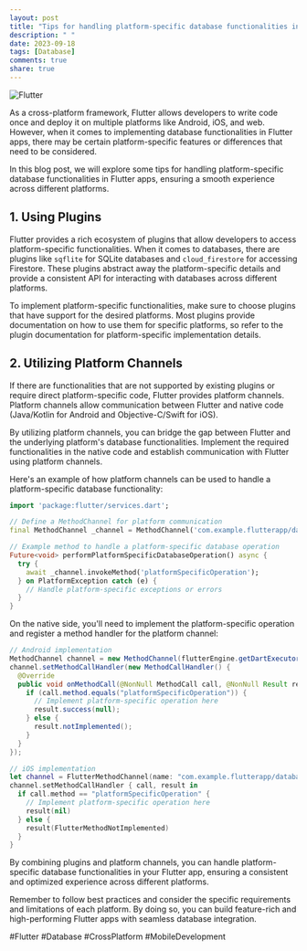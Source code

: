 ```yaml
---
layout: post
title: "Tips for handling platform-specific database functionalities in Flutter apps."
description: " "
date: 2023-09-18
tags: [Database]
comments: true
share: true
---
```


![Flutter](https://flutter.dev/assets/flutter-lockup-4cbffa9bf78b6be5a75f80484bafc1da748a691c13a13bf3130dce911f1f8f98.svg)

As a cross-platform framework, Flutter allows developers to write code once and deploy it on multiple platforms like Android, iOS, and web. However, when it comes to implementing database functionalities in Flutter apps, there may be certain platform-specific features or differences that need to be considered.

In this blog post, we will explore some tips for handling platform-specific database functionalities in Flutter apps, ensuring a smooth experience across different platforms.

## 1. Using Plugins

Flutter provides a rich ecosystem of plugins that allow developers to access platform-specific functionalities. When it comes to databases, there are plugins like `sqflite` for SQLite databases and `cloud_firestore` for accessing Firestore. These plugins abstract away the platform-specific details and provide a consistent API for interacting with databases across different platforms.

To implement platform-specific functionalities, make sure to choose plugins that have support for the desired platforms. Most plugins provide documentation on how to use them for specific platforms, so refer to the plugin documentation for platform-specific implementation details.

## 2. Utilizing Platform Channels

If there are functionalities that are not supported by existing plugins or require direct platform-specific code, Flutter provides platform channels. Platform channels allow communication between Flutter and native code (Java/Kotlin for Android and Objective-C/Swift for iOS).

By utilizing platform channels, you can bridge the gap between Flutter and the underlying platform's database functionalities. Implement the required functionalities in the native code and establish communication with Flutter using platform channels.

Here's an example of how platform channels can be used to handle a platform-specific database functionality:

```dart
import 'package:flutter/services.dart';

// Define a MethodChannel for platform communication
final MethodChannel _channel = MethodChannel('com.example.flutterapp/database');

// Example method to handle a platform-specific database operation
Future<void> performPlatformSpecificDatabaseOperation() async {
  try {
    await _channel.invokeMethod('platformSpecificOperation');
  } on PlatformException catch (e) {
    // Handle platform-specific exceptions or errors
  }
}
```

On the native side, you'll need to implement the platform-specific operation and register a method handler for the platform channel:

```java
// Android implementation
MethodChannel channel = new MethodChannel(flutterEngine.getDartExecutor().getBinaryMessenger(), "com.example.flutterapp/database");
channel.setMethodCallHandler(new MethodCallHandler() {
  @Override
  public void onMethodCall(@NonNull MethodCall call, @NonNull Result result) {
    if (call.method.equals("platformSpecificOperation")) {
      // Implement platform-specific operation here
      result.success(null);
    } else {
      result.notImplemented();
    }
  }
});
```

```swift
// iOS implementation
let channel = FlutterMethodChannel(name: "com.example.flutterapp/database", binaryMessenger: flutterEngine.binaryMessenger)
channel.setMethodCallHandler { call, result in
  if call.method == "platformSpecificOperation" {
    // Implement platform-specific operation here
    result(nil)
  } else {
    result(FlutterMethodNotImplemented)
  }
}
```

By combining plugins and platform channels, you can handle platform-specific database functionalities in your Flutter app, ensuring a consistent and optimized experience across different platforms.

Remember to follow best practices and consider the specific requirements and limitations of each platform. By doing so, you can build feature-rich and high-performing Flutter apps with seamless database integration.

#Flutter #Database #CrossPlatform #MobileDevelopment